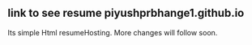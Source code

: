 ## link to see resume  piyushprbhange1.github.io
Its simple Html resumeHosting. More changes will follow soon.
